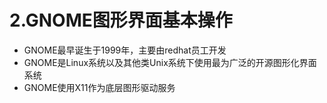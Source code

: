 # 2.GNOME图形界面基本操作
- GNOME最早诞生于1999年，主要由redhat员工开发
- GNOME是Linux系统以及其他类Unix系统下使用最为广泛的开源图形化界面系统
- GNOME使用X11作为底层图形驱动服务